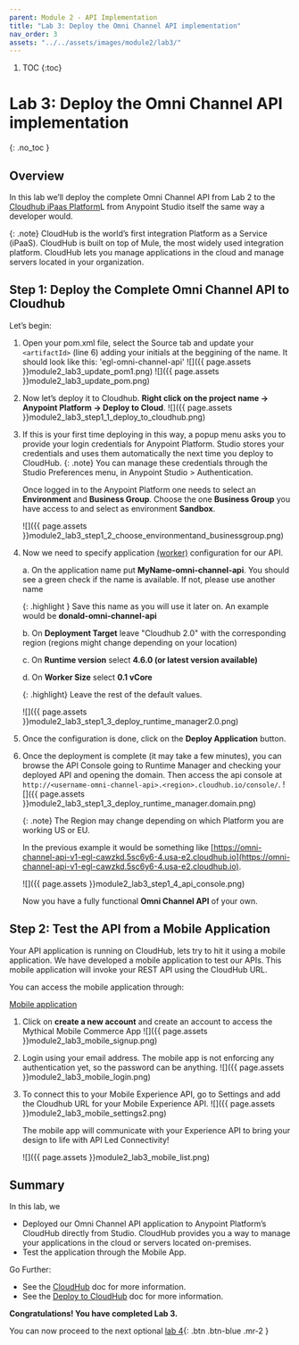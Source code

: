 ```yaml
---
parent: Module 2 - API Implementation
title: "Lab 3: Deploy the Omni Channel API implementation"
nav_order: 3
assets: "../../assets/images/module2/lab3/"
---
```

1. TOC
{:toc}


# Lab 3: Deploy the Omni Channel API implementation
{: .no_toc }

## Overview

In this lab we’ll deploy the complete Omni Channel API from Lab 2 to the [Cloudhub iPaas Platform](https://docs.mulesoft.com/runtime-manager/)L from Anypoint Studio itself the same way a developer would.

{: .note}
CloudHub is the world’s first integration Platform as a Service (iPaaS). CloudHub is built on top of Mule, the most widely used integration platform. CloudHub lets you manage applications in the cloud and manage servers located in your organization.

## Step 1: Deploy the Complete Omni Channel API to Cloudhub
Let’s begin:

1. Open your pom.xml file, select the Source tab and update your `<artifactId>` (line 6) adding your initials at the beggining of the name. It should look like this: 'egl-omni-channel-api'
    ![]({{ page.assets }}module2_lab3_update_pom1.png)
    ![]({{ page.assets }}module2_lab3_update_pom.png)

2. Now let’s deploy it to Cloudhub. **Right click on the project name → Anypoint Platform → Deploy to Cloud**.
    ![]({{ page.assets }}module2_lab3_step1_1_deploy_to_cloudhub.png)

3. If this is your first time deploying in this way, a popup menu asks you to provide your login credentials for Anypoint Platform. Studio stores your credentials and uses them automatically the next time you deploy to CloudHub.
    {: .note}
    You can manage these credentials through the Studio Preferences menu, in Anypoint Studio > Authentication.

    Once logged in to the Anypoint Platform one needs to select an **Environment** and **Business Group**. Choose the one **Business Group** you have access to and select as environment **Sandbox**.

    ![]({{ page.assets }}module2_lab3_step1_2_choose_environmentand_businessgroup.png)

4. Now we need to specify application [(worker)](https://docs.mulesoft.com/cloudhub/cloudhub-architecture#cloudhub-workers) configuration for our API.

    a. On the application name put **MyName-omni-channel-api**. You should see a green check if the name is available. If not, please use another name

    {: .highlight }
    Save this name as you will use it later on. An example would be **donald-omni-channel-api**

    b. On **Deployment Target** leave "Cloudhub 2.0" with the corresponding region (regions might change depending on your location)

    c. On **Runtime version** select **4.6.0 (or latest version available)**

    d. On **Worker Size** select **0.1 vCore**

    {: .highlight}
    Leave the rest of the default values.

    ![]({{ page.assets }}module2_lab3_step1_3_deploy_runtime_manager2.0.png)

5. Once the configuration is done, click on the **Deploy Application** button.

6. Once the deployment is complete (it may take a few minutes), you can browse the API Console going to Runtime Manager and checking your deployed API and opening the domain. Then access the api console at `http://<username-omni-channel-api>.<region>.cloudhub.io/console/`.
    ![]({{ page.assets }}module2_lab3_step1_3_deploy_runtime_manager.domain.png)

    {: .note}
    The Region may change depending on which Platform you are working US or EU.

    In the previous example it would be something like [https://omni-channel-api-v1-egl-cawzkd.5sc6y6-4.usa-e2.cloudhub.io](https://omni-channel-api-v1-egl-cawzkd.5sc6y6-4.usa-e2.cloudhub.io).

    ![]({{ page.assets }}module2_lab3_step1_4_api_console.png)

    Now you have a fully functional **Omni Channel API** of your own.

## Step 2: Test the API from a Mobile Application

Your API application is running on CloudHub, lets try to hit it using a mobile application. We have developed a mobile application to test our APIs. This mobile application will invoke your REST API using the CloudHub URL.

You can access the mobile application through:

[Mobile application](http://mythical-mobileapp.workshops.mulesoft.com/) 

1. Click on **create a new account** and create an account to access the Mythical Mobile Commerce App
    ![]({{ page.assets }}module2_lab3_mobile_signup.png)

2. Login using your email address. The mobile app is not enforcing any authentication yet, so the password can be anything.
    ![]({{ page.assets }}module2_lab3_mobile_login.png)

3. To connect this to your Mobile Experience API, go to Settings and add the Cloudhub URL for your Mobile Experience API.
    ![]({{ page.assets }}module2_lab3_mobile_settings2.png)

    The mobile app will communicate with your Experience API to bring your design to life with API Led Connectivity!

    ![]({{ page.assets }}module2_lab3_mobile_list.png)

## Summary
In this lab, we
- Deployed our Omni Channel API application to Anypoint Platform’s CloudHub directly from Studio. CloudHub provides you a way to manage your applications in the cloud or servers located on-premises.
- Test the application through the Mobile App.

Go Further:

- See the [CloudHub](https://docs.mulesoft.com/cloudhub/) doc for more information.
- See the [Deploy to CloudHub](https://docs.mulesoft.com/cloudhub/deploying-to-cloudhub) doc for more information.

**Congratulations! You have completed Lab 3.**

You can now proceed to the next optional [lab 4](./module-2-lab-4){: .btn .btn-blue  .mr-2  }